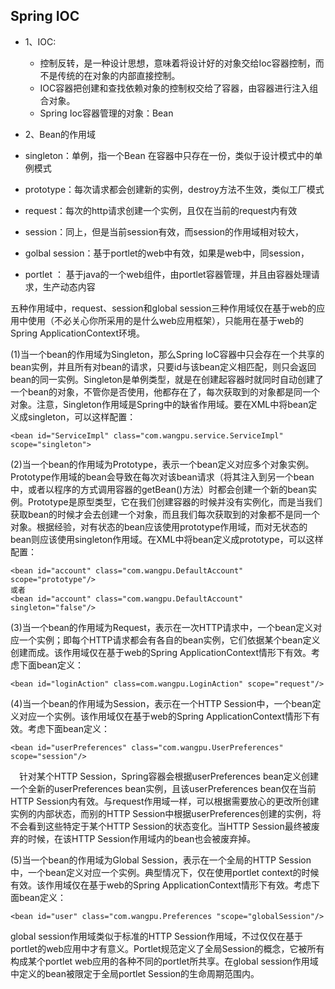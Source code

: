 ##  Spring IOC

- 1、IOC:
  - 控制反转，是一种设计思想，意味着将设计好的对象交给Ioc容器控制，而不是传统的在对象的内部直接控制。
  - IOC容器把创建和查找依赖对象的控制权交给了容器，由容器进行注入组合对象。
  - Spring Ioc容器管理的对象：Bean
- 2、Bean的作用域
 - singleton：单例，指一个Bean 在容器中只存在一份，类似于设计模式中的单例模式

 - prototype：每次请求都会创建新的实例，destroy方法不生效，类似工厂模式

 - request：每次的http请求创建一个实例，且仅在当前的request内有效

 - session：同上，但是当前session有效，而session的作用域相对较大，

 - golbal session：基于portlet的web中有效，如果是web中，同session，

 - portlet ： 基于java的一个web组件，由portlet容器管理，并且由容器处理请求，生产动态内容

 五种作用域中，request、session和global session三种作用域仅在基于web的应用中使用（不必关心你所采用的是什么web应用框架），只能用在基于web的Spring ApplicationContext环境。

 (1)当一个bean的作用域为Singleton，那么Spring IoC容器中只会存在一个共享的bean实例，并且所有对bean的请求，只要id与该bean定义相匹配，则只会返回bean的同一实例。Singleton是单例类型，就是在创建起容器时就同时自动创建了一个bean的对象，不管你是否使用，他都存在了，每次获取到的对象都是同一个对象。注意，Singleton作用域是Spring中的缺省作用域。要在XML中将bean定义成singleton，可以这样配置：
 
  ```
  <bean id="ServiceImpl" class="com.wangpu.service.ServiceImpl"   scope="singleton">
  ```
  
  (2)当一个bean的作用域为Prototype，表示一个bean定义对应多个对象实例。Prototype作用域的bean会导致在每次对该bean请求（将其注入到另一个bean中，或者以程序的方式调用容器的getBean()方法）时都会创建一个新的bean实例。Prototype是原型类型，它在我们创建容器的时候并没有实例化，而是当我们获取bean的时候才会去创建一个对象，而且我们每次获取到的对象都不是同一个对象。根据经验，对有状态的bean应该使用prototype作用域，而对无状态的bean则应该使用singleton作用域。在XML中将bean定义成prototype，可以这样配置：
  
  ```
  <bean id="account" class="com.wangpu.DefaultAccount" scope="prototype"/>  
 或者
<bean id="account" class="com.wangpu.DefaultAccount" singleton="false"/> 
  ```
  
  (3)当一个bean的作用域为Request，表示在一次HTTP请求中，一个bean定义对应一个实例；即每个HTTP请求都会有各自的bean实例，它们依据某个bean定义创建而成。该作用域仅在基于web的Spring ApplicationContext情形下有效。考虑下面bean定义：
  
  ```
  <bean id="loginAction" class=com.wangpu.LoginAction" scope="request"/>
  ```
  (4)当一个bean的作用域为Session，表示在一个HTTP Session中，一个bean定义对应一个实例。该作用域仅在基于web的Spring ApplicationContext情形下有效。考虑下面bean定义：
  
  ```
  <bean id="userPreferences" class="com.wangpu.UserPreferences" scope="session"/>
  ```
　针对某个HTTP Session，Spring容器会根据userPreferences bean定义创建一个全新的userPreferences bean实例，且该userPreferences bean仅在当前HTTP Session内有效。与request作用域一样，可以根据需要放心的更改所创建实例的内部状态，而别的HTTP Session中根据userPreferences创建的实例，将不会看到这些特定于某个HTTP Session的状态变化。当HTTP Session最终被废弃的时候，在该HTTP Session作用域内的bean也会被废弃掉。
 
 (5)当一个bean的作用域为Global Session，表示在一个全局的HTTP Session中，一个bean定义对应一个实例。典型情况下，仅在使用portlet context的时候有效。该作用域仅在基于web的Spring ApplicationContext情形下有效。考虑下面bean定义：
 
 ```
 <bean id="user" class="com.wangpu.Preferences "scope="globalSession"/>
 ```
global session作用域类似于标准的HTTP Session作用域，不过仅仅在基于portlet的web应用中才有意义。Portlet规范定义了全局Session的概念，它被所有构成某个portlet web应用的各种不同的portlet所共享。在global session作用域中定义的bean被限定于全局portlet Session的生命周期范围内。

